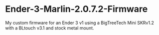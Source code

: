 # Ender-3-Marlin-2.0.7.2-Firmware
My custom firmware for an Ender 3 v1 using a BigTreeTech Mini SKRv1.2 with a BLtouch v3.1 and stock metal mount.
